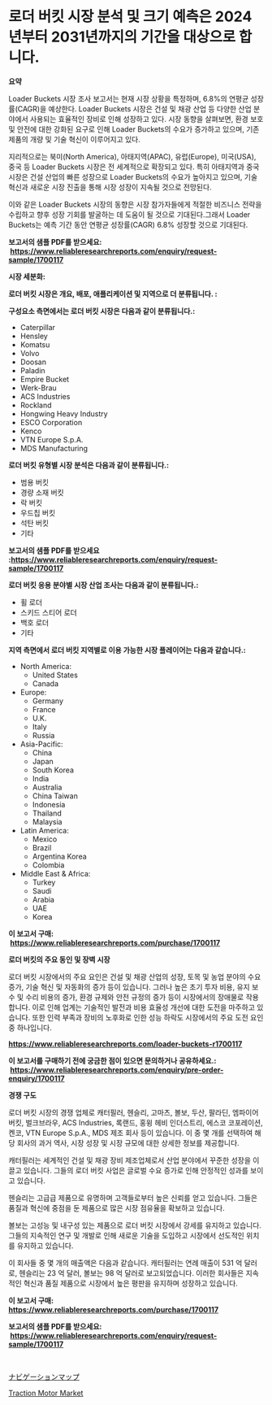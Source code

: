 <p><h1>로더 버킷 시장 분석 및 크기 예측은 2024년부터 2031년까지의 기간을 대상으로 합니다.</h1></p><p><strong>요약</strong></p>
<p><p>Loader Buckets 시장 조사 보고서는 현재 시장 상황을 특정하며, 6.8%의 연평균 성장률(CAGR)을 예상한다. Loader Buckets 시장은 건설 및 채광 산업 등 다양한 산업 분야에서 사용되는 효율적인 장비로 인해 성장하고 있다. 시장 동향을 살펴보면, 환경 보호 및 안전에 대한 강화된 요구로 인해 Loader Buckets의 수요가 증가하고 있으며, 기존 제품의 개량 및 기술 혁신이 이루어지고 있다.</p><p>지리적으로는 북미(North America), 아태지역(APAC), 유럽(Europe), 미국(USA), 중국 등 Loader Buckets 시장은 전 세계적으로 확장되고 있다. 특히 아태지역과 중국 시장은 건설 산업의 빠른 성장으로 Loader Buckets의 수요가 높아지고 있으며, 기술 혁신과 새로운 시장 진출을 통해 시장 성장이 지속될 것으로 전망된다.</p><p>이와 같은 Loader Buckets 시장의 동향은 시장 참가자들에게 적절한 비즈니스 전략을 수립하고 향후 성장 기회를 발굴하는 데 도움이 될 것으로 기대된다.그래서 Loader Buckets는 예측 기간 동안 연평균 성장률(CAGR) 6.8% 성장할 것으로 기대된다.</p></p>
<p><strong>보고서의 샘플 PDF를 받으세요: &nbsp;<a href="https://www.reliableresearchreports.com/enquiry/request-sample/1700117">https://www.reliableresearchreports.com/enquiry/request-sample/1700117</a></strong></p>
<p><strong>시장 세분화:</strong></p>
<p><strong> 로더 버킷 시장은 개요, 배포, 애플리케이션 및 지역으로 더 분류됩니다. :</strong></p>
<p><strong>구성요소 측면에서는 로더 버킷 시장은 다음과 같이 분류됩니다.:</strong></p>
<p><ul><li>Caterpillar</li><li>Hensley</li><li>Komatsu</li><li>Volvo</li><li>Doosan</li><li>Paladin</li><li>Empire Bucket</li><li>Werk-Brau</li><li>ACS Industries</li><li>Rockland</li><li>Hongwing Heavy Industry</li><li>ESCO Corporation</li><li>Kenco</li><li>VTN Europe S.p.A.</li><li>MDS Manufacturing</li></ul></p>
<p><strong> 로더 버킷 유형별 시장 분석은 다음과 같이 분류됩니다.:</strong></p>
<p><ul><li>범용 버킷</li><li>경량 소재 버킷</li><li>락 버킷</li><li>우드칩 버킷</li><li>석탄 버킷</li><li>기타</li></ul></p>
<p><strong>보고서의 샘플 PDF를 받으세요 :<a href="https://www.reliableresearchreports.com/enquiry/request-sample/1700117">https://www.reliableresearchreports.com/enquiry/request-sample/1700117</a></strong></p>
<p><strong> 로더 버킷 응용 분야별 시장 산업 조사는 다음과 같이 분류됩니다.:</strong></p>
<p><ul><li>휠 로더</li><li>스키드 스티어 로더</li><li>백호 로더</li><li>기타</li></ul></p>
<p><strong>지역 측면에서 로더 버킷 지역별로 이용 가능한 시장 플레이어는 다음과 같습니다.:</strong></p>
<p><ul>
    <li>
        North America:
        <ul>
            <li>United States</li>
            <li>Canada</li>
        </ul>
    </li>
    <li>
        Europe:
        <ul>
            <li>Germany</li>
            <li>France</li>
            <li>U.K.</li>
            <li>Italy</li>
            <li>Russia</li>
        </ul>
    </li>
    <li>
        Asia-Pacific:
        <ul>
            <li>China</li>
            <li>Japan</li>
            <li>South Korea</li>
            <li>India</li>
            <li>Australia</li>
            <li>China Taiwan</li>
            <li>Indonesia</li>
            <li>Thailand</li>
            <li>Malaysia</li>
        </ul>
    </li>
    <li>
        Latin America:
        <ul>
            <li>Mexico</li>
            <li>Brazil</li>
            <li>Argentina Korea</li>
            <li>Colombia</li>
        </ul>
    </li>
    <li>
        Middle East & Africa:
        <ul>
            <li>Turkey</li>
            <li>Saudi</li>
            <li>Arabia</li>
            <li>UAE</li>
            <li>Korea</li>
        </ul>
    </li>
    </ul></p>
<p><strong>이 보고서 구매: &nbsp;<a href="https://www.reliableresearchreports.com/purchase/1700117">https://www.reliableresearchreports.com/purchase/1700117</a></strong></p>
<p><strong>로더 버킷의 주요 동인 및 장벽 시장</strong></p>
<p><p>로더 버킷 시장에서의 주요 요인은 건설 및 채광 산업의 성장, 토목 및 농업 분야의 수요 증가, 기술 혁신 및 자동화의 증가 등이 있습니다. 그러나 높은 초기 투자 비용, 유지 보수 및 수리 비용의 증가, 환경 규제와 안전 규정의 증가 등이 시장에서의 장애물로 작용합니다. 이로 인해 업계는 기술적인 발전과 비용 효율성 개선에 대한 도전을 마주하고 있습니다. 또한 인력 부족과 장비의 노후화로 인한 성능 하락도 시장에서의 주요 도전 요인 중 하나입니다.</p></p>
<p><strong><a href="https://www.reliableresearchreports.com/loader-buckets-r1700117">https://www.reliableresearchreports.com/loader-buckets-r1700117</a></strong></p>
<p><strong>이 보고서를 구매하기 전에 궁금한 점이 있으면 문의하거나 공유하세요.: &nbsp;<a href="https://www.reliableresearchreports.com/enquiry/pre-order-enquiry/1700117">https://www.reliableresearchreports.com/enquiry/pre-order-enquiry/1700117</a></strong></p>
<p><strong>경쟁 구도</strong></p>
<p><p>로더 버킷 시장의 경쟁 업체로 캐터필러, 헨슬리, 고마츠, 볼보, 두산, 팔라딘, 엠파이어 버킷, 벌크브라우, ACS Industries, 록랜드, 홍윙 헤비 인더스트리, 에스코 코포레이션, 켄코, VTN Europe S.p.A., MDS 제조 회사 등이 있습니다. 이 중 몇 개를 선택하여 해당 회사의 과거 역사, 시장 성장 및 시장 규모에 대한 상세한 정보를 제공합니다.</p><p>캐터필러는 세계적인 건설 및 채광 장비 제조업체로서 산업 분야에서 꾸준한 성장을 이끌고 있습니다. 그들의 로더 버킷 사업은 글로벌 수요 증가로 인해 안정적인 성과를 보이고 있습니다.</p><p>헨슬리는 고급급 제품으로 유명하며 고객들로부터 높은 신뢰를 얻고 있습니다. 그들은 품질과 혁신에 중점을 둔 제품으로 많은 시장 점유율을 확보하고 있습니다.</p><p>볼보는 고성능 및 내구성 있는 제품으로 로더 버킷 시장에서 강세를 유지하고 있습니다. 그들의 지속적인 연구 및 개발로 인해 새로운 기술을 도입하고 시장에서 선도적인 위치를 유지하고 있습니다.</p><p>이 회사들 중 몇 개의 매출액은 다음과 같습니다. 캐터필러는 연례 매출이 531 억 달러로, 헨슬리는 23 억 달러, 볼보는 98 억 달러로 보고되었습니다. 이러한 회사들은 지속적인 혁신과 품질 제품으로 시장에서 높은 평판을 유지하며 성장하고 있습니다.</p></p>
<p><strong>이 보고서 구매: &nbsp; <a href="https://www.reliableresearchreports.com/purchase/1700117">https://www.reliableresearchreports.com/purchase/1700117</a></strong></p>
<p><strong>보고서의 샘플 PDF를 받으세요: &nbsp;<a href="https://www.reliableresearchreports.com/enquiry/request-sample/1700117">https://www.reliableresearchreports.com/enquiry/request-sample/1700117</a></strong><strong></strong></p>
<p>&nbsp;</p>
<p><p><a href="https://github.com/ksxzwxabcuynh011/Market-Research-Report-List-1/blob/main/548131720903.md">ナビゲーションマップ</a></p><p><a href="https://github.com/BryceTownsendr/Market-Research-Report-List-4/blob/main/traction-motor-market.md">Traction Motor Market</a></p></p>
